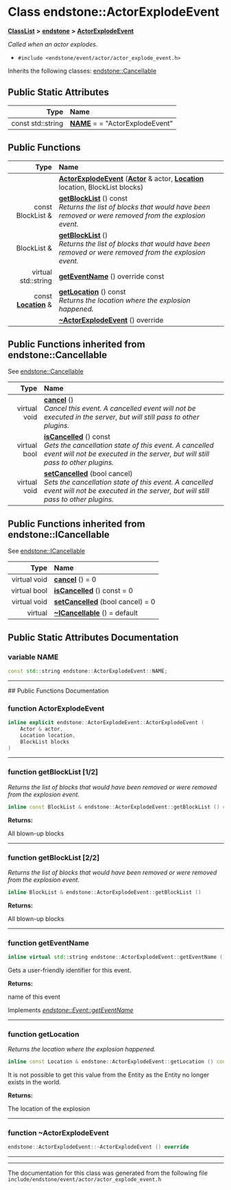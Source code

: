 

# Class endstone::ActorExplodeEvent



[**ClassList**](annotated.md) **>** [**endstone**](namespaceendstone.md) **>** [**ActorExplodeEvent**](classendstone_1_1ActorExplodeEvent.md)



_Called when an actor explodes._ 

* `#include <endstone/event/actor/actor_explode_event.h>`



Inherits the following classes: [endstone::Cancellable](classendstone_1_1Cancellable.md)
































## Public Static Attributes

| Type | Name |
| ---: | :--- |
|  const std::string | [**NAME**](#variable-name)   = = "ActorExplodeEvent"<br> |










































## Public Functions

| Type | Name |
| ---: | :--- |
|   | [**ActorExplodeEvent**](#function-actorexplodeevent) ([**Actor**](classendstone_1_1Actor.md) & actor, [**Location**](classendstone_1_1Location.md) location, BlockList blocks) <br> |
|  const BlockList & | [**getBlockList**](#function-getblocklist-12) () const<br>_Returns the list of blocks that would have been removed or were removed from the explosion event._  |
|  BlockList & | [**getBlockList**](#function-getblocklist-22) () <br>_Returns the list of blocks that would have been removed or were removed from the explosion event._  |
| virtual std::string | [**getEventName**](#function-geteventname) () override const<br> |
|  const [**Location**](classendstone_1_1Location.md) & | [**getLocation**](#function-getlocation) () const<br>_Returns the location where the explosion happened._  |
|   | [**~ActorExplodeEvent**](#function-actorexplodeevent) () override<br> |


## Public Functions inherited from endstone::Cancellable

See [endstone::Cancellable](classendstone_1_1Cancellable.md)

| Type | Name |
| ---: | :--- |
| virtual void | [**cancel**](classendstone_1_1Cancellable.md#function-cancel) () <br>_Cancel this event. A cancelled event will not be executed in the server, but will still pass to other plugins._  |
| virtual bool | [**isCancelled**](classendstone_1_1Cancellable.md#function-iscancelled) () const<br>_Gets the cancellation state of this event. A cancelled event will not be executed in the server, but will still pass to other plugins._  |
| virtual void | [**setCancelled**](classendstone_1_1Cancellable.md#function-setcancelled) (bool cancel) <br>_Sets the cancellation state of this event. A cancelled event will not be executed in the server, but will still pass to other plugins._  |


## Public Functions inherited from endstone::ICancellable

See [endstone::ICancellable](classendstone_1_1ICancellable.md)

| Type | Name |
| ---: | :--- |
| virtual void | [**cancel**](classendstone_1_1ICancellable.md#function-cancel) () = 0<br> |
| virtual bool | [**isCancelled**](classendstone_1_1ICancellable.md#function-iscancelled) () const = 0<br> |
| virtual void | [**setCancelled**](classendstone_1_1ICancellable.md#function-setcancelled) (bool cancel) = 0<br> |
| virtual  | [**~ICancellable**](classendstone_1_1ICancellable.md#function-icancellable) () = default<br> |
















































































## Public Static Attributes Documentation




### variable NAME 

```C++
const std::string endstone::ActorExplodeEvent::NAME;
```




<hr>
## Public Functions Documentation




### function ActorExplodeEvent 

```C++
inline explicit endstone::ActorExplodeEvent::ActorExplodeEvent (
    Actor & actor,
    Location location,
    BlockList blocks
) 
```




<hr>



### function getBlockList [1/2]

_Returns the list of blocks that would have been removed or were removed from the explosion event._ 
```C++
inline const BlockList & endstone::ActorExplodeEvent::getBlockList () const
```





**Returns:**

All blown-up blocks 





        

<hr>



### function getBlockList [2/2]

_Returns the list of blocks that would have been removed or were removed from the explosion event._ 
```C++
inline BlockList & endstone::ActorExplodeEvent::getBlockList () 
```





**Returns:**

All blown-up blocks 





        

<hr>



### function getEventName 

```C++
inline virtual std::string endstone::ActorExplodeEvent::getEventName () override const
```



Gets a user-friendly identifier for this event.




**Returns:**

name of this event 





        
Implements [*endstone::Event::getEventName*](classendstone_1_1Event.md#function-geteventname)


<hr>



### function getLocation 

_Returns the location where the explosion happened._ 
```C++
inline const Location & endstone::ActorExplodeEvent::getLocation () const
```



It is not possible to get this value from the Entity as the Entity no longer exists in the world.




**Returns:**

The location of the explosion 





        

<hr>



### function ~ActorExplodeEvent 

```C++
endstone::ActorExplodeEvent::~ActorExplodeEvent () override
```




<hr>

------------------------------
The documentation for this class was generated from the following file `include/endstone/event/actor/actor_explode_event.h`

